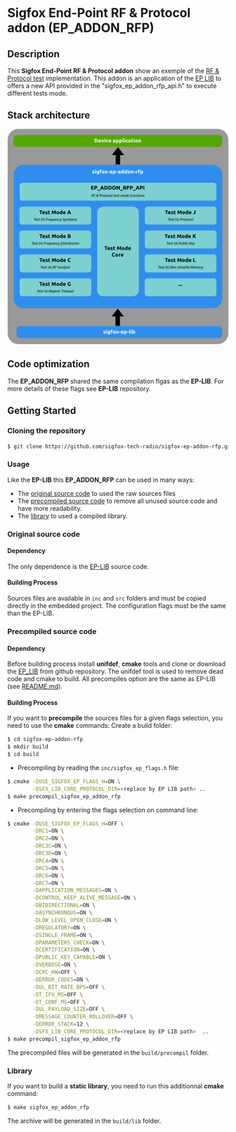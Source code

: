 # Sigfox End-Point RF & Protocol addon (EP_ADDON_RFP)

## Description

This **Sigfox End-Point RF & Protocol addon** show an exemple of the [RF & Protocol test](https://support.sigfox.com/docs/rf-protocol-test-specification)  implementation. This addon is an application of the [EP LIB](https://github.com/sigfox-tech-radio/sigfox-ep-lib)  to offers a new API provided in the "sigfox_ep_addon_rfp_api.h" to execute different tests mode.

## Stack architecture

<p align="center">
<img src="docs/images/sigfox_ep_addon_rfp_architecture.png" width="600"/>
</p>

## Code optimization

The **EP_ADDON_RFP** shared the same compilation flgas as the **EP-LIB**. For more details of these flags see **EP-LIB** repository.

## Getting Started

### Cloning the repository
```bash
$ git clone https://github.com/sigfox-tech-radio/sigfox-ep-addon-rfp.git
```

### Usage

Like the **EP-LIB** this **EP_ADDON_RFP** can be used in many ways:
 * The [original source code](#original-source-code) to used the raw sources files
 * The [precompiled source code](#precompiled-source-code) to remove all unused source code and have more readability.
 * The [library](#library) to used a compiled library. 

### Original source code

#### Dependency

The only dependence is the [EP-LIB](https://github.com/sigfox-tech-radio/sigfox-ep-lib) source code. 

#### Building Process

Sources files are available in `inc` and `src` folders and must be copied directly in the embedded project. The configuration flags must be the same than the EP-LIB.

### Precompiled source code 

#### Dependency

Before building process install **unifdef**, **cmake** tools and clone or download the [EP_LIB](https://github.com/sigfox-tech-radio/sigfox-ep-lib) from github repository.
The unifdef tool is used to remove dead code and cmake to build. 
All precompiles option are the same as EP-LIB (see [README.md](https://github.com/sigfox-tech-radio/sigfox-ep-lib/blob/master/README.md)).

#### Building Process

If you want to **precompile** the sources files for a given flags selection, you need to use the **cmake** commands:
Create a build folder:

```bash
$ cd sigfox-ep-addon-rfp
$ mkdir build
$ cd build
```

* Precompiling by reading the `inc/sigfox_ep_flags.h` file:

```bash
$ cmake -DUSE_SIGFOX_EP_FLAGS_H=ON \
        -DSFX_LIB_CORE_PROTOCOL_DIR=<replace by EP LIB path> .. 
$ make precompil_sigfox_ep_addon_rfp
```

* Precompiling by entering the flags selection on command line:

```bash
$ cmake -DUSE_SIGFOX_EP_FLAGS_H=OFF \
        -DRC1=ON \
        -DRC2=ON \
        -DRC3C=ON \
        -DRC3D=ON \
        -DRC4=ON \
        -DRC5=ON \
        -DRC6=ON \
        -DRC7=ON \
        -DAPPLICATION_MESSAGES=ON \
        -DCONTROL_KEEP_ALIVE_MESSAGE=ON \
        -DBIDIRECTIONAL=ON \
        -DASYNCHRONOUS=ON \
        -DLOW_LEVEL_OPEN_CLOSE=ON \
        -DREGULATORY=ON \
        -DSINGLE_FRAME=ON \
        -DPARAMETERS_CHECK=ON \
        -DCERTIFICATION=ON \
        -DPUBLIC_KEY_CAPABLE=ON \
        -DVERBOSE=ON \
        -DCRC_HW=OFF \
        -DERROR_CODES=ON \
        -DUL_BIT_RATE_BPS=OFF \
        -DT_IFU_MS=OFF \
        -DT_CONF_MS=OFF \
        -DUL_PAYLOAD_SIZE=OFF \
        -DMESSAGE_COUNTER_ROLLOVER=OFF \
        -DERROR_STACK=12 \
        -DSFX_LIB_CORE_PROTOCOL_DIR=<replace by EP LIB path>  .. 
$ make precompil_sigfox_ep_addon_rfp
```

The precompiled files will be generated in the `build/precompil` folder.

### Library

If you want to build a **static library**, you need to run this additionnal **cmake** command:

```bash
$ make sigfox_ep_addon_rfp
```

The archive will be generated in the `build/lib` folder.
